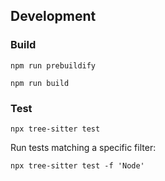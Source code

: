

## Development

### Build

```
npm run prebuildify
```

```
npm run build
```


### Test

```
npx tree-sitter test
```

Run tests matching a specific filter:
```
npx tree-sitter test -f 'Node'
```